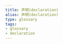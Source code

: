 ```yaml
---
title: 声明(declaration)
alias: 声明(declaration)
type: glossary
tags:
- glossary
- declaration
---
```

